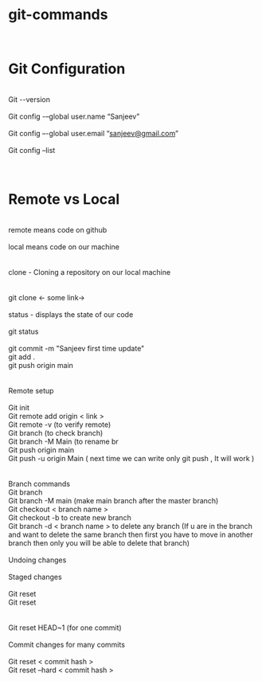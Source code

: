 # git-commands
<br><h1>Git Configuration</h1>
<br>Git --version <br>
<br>Git config -–global user.name “Sanjeev” <br>
<br>Git config –-global user.email  “sanjeev@gmail.com” <br>
<br>Git config –list <br>
<br>
<br><h1>Remote vs Local</h1>
<br>remote means code on github<br>
<br>local means code on our machine<br>
<br>
<br>clone - Cloning a repository on our local machine<br>
<br>
<br>git clone <- some link-><br>
<br>status - displays the state of our code<br>
<br>git status 
<br>
<br>git commit  -m "Sanjeev first time update"
<br>git add .
<br>git push origin main
<br>
<br>
<br>Remote setup
<br>
<br>Git init
<br>Git remote add origin < link >
<br>Git remote -v (to verify remote)
<br>Git branch  (to check branch)
<br>Git branch -M Main (to rename br
<br>Git push origin main
<br>Git push -u origin Main ( next time we can write only git push , It will work )
<br>
<br>
<br>Branch commands
<br>Git branch
<br>Git branch -M main (make main branch after the master branch)
<br>Git checkout < branch name >
<br>Git checkout -b <new branch name > to create new branch
<br>Git branch -d < branch name > to delete any branch (If u are in the branch and want to delete the same branch then first you have to move in another branch then only you will be able to delete that branch)
<br>
<br>Undoing changes
<br>
<br>Staged changes
<br>
<br>Git reset <file name>
<br>Git reset
<br>
<br>
<br>Git reset HEAD~1 (for one commit)
<br>
<br>Commit changes for many commits
<br>
<br>Git reset < commit hash >
<br>Git reset –hard < commit hash >
<br>
